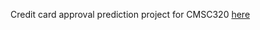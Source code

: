 Credit card approval prediction project for CMSC320 [here](https://dtheffron01.github.io/credit_approval/)

